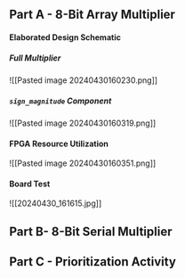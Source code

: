 ## Part A - 8-Bit Array Multiplier
#### Elaborated Design Schematic
##### Full Multiplier
![[Pasted image 20240430160230.png]]
##### `sign_magnitude` Component
![[Pasted image 20240430160319.png]]
#### FPGA Resource Utilization
![[Pasted image 20240430160351.png]]
#### Board Test
![[20240430_161615.jpg]]
## Part B-  8-Bit Serial Multiplier

## Part C - Prioritization Activity
